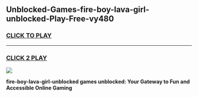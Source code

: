 
## Unblocked-Games-fire-boy-lava-girl-unblocked-Play-Free-vy480
<h3>
<a href="https://premium76.site?title=fire-boy-lava-girl-unblocked&ref=23A">CLICK TO PLAY</a></h3>
<hr>

<h3>
<a href="https://premium76.site?title=fire-boy-lava-girl-unblocked&ref=23A">CLICK 2 PLAY</a>
  
</h3>

<a href="https://premium76.site?title=fire-boy-lava-girl-unblocked&ref=23A"><img src="https://clearcache.store/games.png"></a>


**fire-boy-lava-girl-unblocked games unblocked: Your Gateway to Fun and Accessible Online Gaming**
